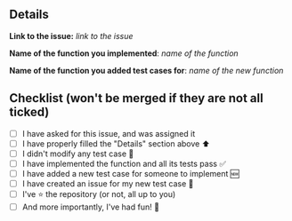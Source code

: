 ## Details
**Link to the issue:** *link to the issue*

**Name of the function you implemented**: *name of the function*

**Name of the function you added test cases for**: *name of the new function*

## Checklist (won't be merged if they are not all ticked)
- [ ] I have asked for this issue, and was assigned it
- [ ] I have properly filled the "Details" section above  :arrow_up:
- [ ] I didn't modify any test case  :red_circle:
- [ ] I have implemented the function and all its tests pass  :white_check_mark:
- [ ] I have added a new test case for someone to implement  :new:
- [ ] I have created an issue for my new test case  :speak_no_evil:
- [ ] I've :star: the repository (or not, all up to you)
- [ ] And more importantly, I've had fun! :beer:
